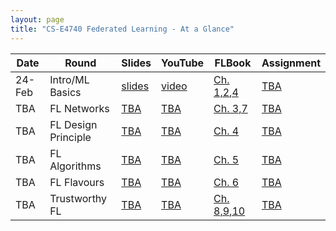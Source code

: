 ```yaml
---
layout: page
title: "CS-E4740 Federated Learning - At a Glance"
---
```


<table class="custom-table">
  <thead>
    <tr>
      <th>Date</th>
      <th>Round</th>
      <th>Slides</th>
      <th>YouTube</th>
      <th>FLBook</th>
      <th>Assignment</th>
    </tr>
  </thead>
  <tbody>
    <tr>
      <td>24-Feb</td>
      <td>Intro/ML Basics</td>
      <td><a href="{{ site.baseurl }}/slides/Lec_Introduction.pdf">slides</a></td>
      <td><a href="https://youtu.be/xaAvS_OGGfQ">video</a></td>
      <td><a href="https://github.com/alexjungaalto/FederatedLearning/blob/main/material/FLBook.pdf">Ch. 1,2,4</a></td>
      <td><a href="">TBA</a></td>
    </tr>
    <tr>
      <td>TBA</td>
      <td>FL Networks</td>
      <td><a href="https://www.youtube.com/@alexjung111">TBA</a></td>
      <td><a href="https://www.youtube.com/@alexjung111">TBA</a></td>
      <td><a href="https://github.com/alexjungaalto/FederatedLearning/blob/main/material/FLBook.pdf">Ch. 3,7</a></td>
      <td><a href="">TBA</a></td>
    </tr>
    <tr>
      <td>TBA</td>
      <td>FL Design Principle</td>
      <td><a href="https://www.youtube.com/@alexjung111">TBA</a></td>
      <td><a href="https://www.youtube.com/@alexjung111">TBA</a></td>
      <td><a href="https://github.com/alexjungaalto/FederatedLearning/blob/main/material/FLBook.pdf">Ch. 4</a></td>
      <td><a href="">TBA</a></td>
    </tr>
    <tr>
      <td>TBA</td>
      <td>FL Algorithms</td>
      <td><a href="https://www.youtube.com/@alexjung111">TBA</a></td>
      <td><a href="https://www.youtube.com/@alexjung111">TBA</a></td>
      <td><a href="https://github.com/alexjungaalto/FederatedLearning/blob/main/material/FLBook.pdf">Ch. 5</a></td>
      <td><a href="">TBA</a></td>
    </tr>
    <tr>
      <td>TBA</td>
      <td>FL Flavours</td>
	<td><a href="https://www.youtube.com/@alexjung111">TBA</a></td>
      <td><a href="https://www.youtube.com/@alexjung111">TBA</a></td>
         <td><a href="https://github.com/alexjungaalto/FederatedLearning/blob/main/material/FLBook.pdf">Ch. 6</a></td>
      <td><a href="">TBA</a></td>
    </tr>
    <tr>
      <td>TBA</td>
      <td>Trustworthy FL</td>
	<td><a href="https://www.youtube.com/@alexjung111">TBA</a></td>
      <td><a href="https://www.youtube.com/@alexjung111">TBA</a></td>
      <td><a href="https://github.com/alexjungaalto/FederatedLearning/blob/main/material/FLBook.pdf">Ch. 8,9,10</a></td>
      <td><a href="">TBA</a></td>
    </tr>
  </tbody>
</table>